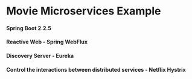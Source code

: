 # Movie Microservices Example

#### Spring Boot 2.2.5
#### Reactive Web - Spring WebFlux
#### Discovery Server - Eureka
#### Control the interactions between distributed services - Netflix Hystrix
